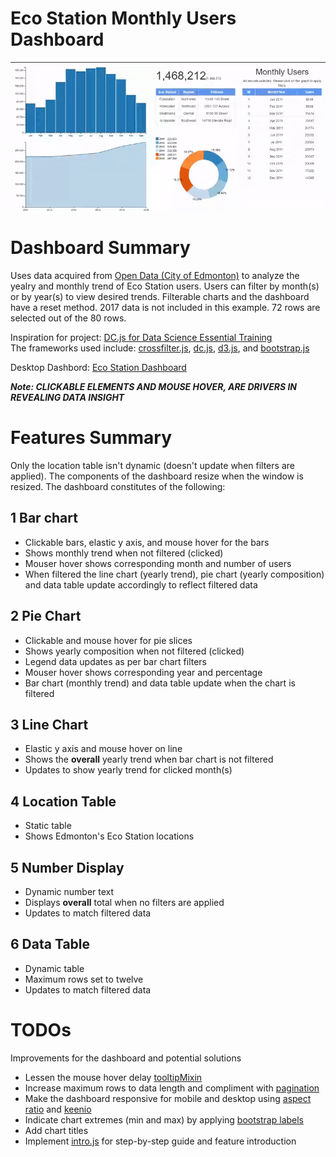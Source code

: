 # Eco Station Monthly Users Dashboard
![](Eco-Stations.gif)

# Dashboard Summary
Uses data acquired from [Open Data (City of Edmonton)](https://dashboard.edmonton.ca/Dashboard/Eco-Station-Users-Monthly/2zer-fm7k) to analyze the yealry and monthly trend of Eco Station users. Users can filter by month(s) or by year(s) to view desired trends. Filterable charts and the dashboard have a reset method. 2017 data is not included in this example. 72 rows are selected out of the 80 rows.

Inspiration for project: [DC.js for Data Science Essential Training](https://www.lynda.com/JavaScript-tutorials/DC-js-Data-Science-Essential-Training/540535-2.html)<br>
The frameworks used include:
[crossfilter.js](http://square.github.io/crossfilter/), [dc.js](https://dc-js.github.io/dc.js/), [d3.js](https://d3js.org/), and [bootstrap.js](https://getbootstrap.com/docs/3.3/javascript/)

Desktop Dashbord: [Eco Station Dashboard](https://mikelotis.github.io/Edmonton-Eco-Stations/)

***Note: CLICKABLE ELEMENTS AND MOUSE HOVER, ARE DRIVERS IN REVEALING DATA INSIGHT***

# Features Summary
Only the location table isn't dynamic (doesn't update when filters are applied). The components of the dashboard resize when the window is resized. The dashboard constitutes of the following:
## 1 Bar chart
* Clickable bars, elastic y axis, and mouse hover for the bars
* Shows monthly trend when not filtered (clicked)
* Mouser hover shows corresponding month and number of users
* When filtered the line chart (yearly trend), pie chart (yearly composition) and data table update accordingly to reflect filtered data
## 2 Pie Chart
* Clickable and mouse hover for pie slices
* Shows yearly composition when not filtered (clicked)
* Legend data updates as per bar chart filters
* Mouser hover shows corresponding year and percentage
* Bar chart (monthly trend) and data table update when the chart is filtered
## 3 Line Chart
* Elastic y axis and mouse hover on line
* Shows the **overall** yearly trend when bar chart is not filtered
* Updates to show yearly trend for clicked month(s)
## 4 Location Table
* Static table
* Shows Edmonton's Eco Station locations
## 5 Number Display
* Dynamic number text
* Displays **overall** total when no filters are applied
* Updates to match filtered data
## 6 Data Table
* Dynamic table
* Maximum rows set to twelve
* Updates to match filtered data

# TODOs
Improvements for the dashboard and potential solutions
* Lessen the mouse hover delay [tooltipMixin](https://github.com/Intellipharm/dc-addons)
* Increase maximum rows to data length and compliment with [pagination](http://dc-js.github.io/dc.js/examples/table-pagination.html) 
* Make the dashboard responsive for mobile and desktop using [aspect ratio](https://blog.webkid.io/responsive-chart-usability-d3/)  and [keenio](https://keen.github.io/dashboards/)
* Indicate chart extremes (min and max) by applying [bootstrap labels](https://getbootstrap.com/docs/3.3/components/#labels)
* Add chart titles
* Implement [intro.js](http://introjs.com/) for step-by-step guide and feature introduction 


